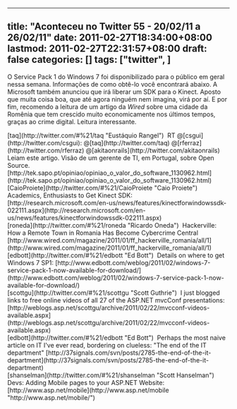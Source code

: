
---
title: "Aconteceu no Twitter 55 - 20/02/11 a 26/02/11"
date: 2011-02-27T18:34:00+08:00
lastmod: 2011-02-27T22:31:57+08:00
draft: false
categories: []
tags: ["twitter", ]
---


O Service Pack 1 do Windows 7 foi disponibilizado para o público em geral nessa semana. Informações de como obtê-lo você encontrará abaixo. A Microsoft também anunciou que irá liberar um SDK para o Kinect. Aposto que muita coisa boa, que até agora ninguém nem imagina, virá por aí. E por fim, recomendo a leitura de um artigo da *Wired* sobre uma cidade da Romênia que tem crescido muito economicamente nos últimos tempos, graças ao crime digital. Leitura interessante.


<div class="tweet-row"><span class="tweet-user-name">[taq](http://twitter.com/#%21/taq "Eustáquio Rangel")  RT</span> @[csgui](http://twitter.com/csgui): @[taq](http://twitter.com/taq) @[rferraz](http://twitter.com/rferraz) @[akitaonrails](http://twitter.com/akitaonrails) Leiam este artigo. Visão de um gerente de TI, em Portugal, sobre Open Source. [http://tek.sapo.pt/opiniao/opiniao_o_valor_do_software_1130962.html](http://tek.sapo.pt/opiniao/opiniao_o_valor_do_software_1130962.html)  


<div class="tweet-row"><span class="tweet-user-name">[CaioProiete](http://twitter.com/#%21/CaioProiete "Caio Proiete")  </span>Academics, Enthusiasts to Get Kinect SDK: [http://research.microsoft.com/en-us/news/features/kinectforwindowssdk-022111.aspx](http://research.microsoft.com/en-us/news/features/kinectforwindowssdk-022111.aspx)  


<div class="tweet-row"><span class="tweet-user-name">[roneda](http://twitter.com/#%21/roneda "Ricardo Oneda")  </span>Hackerville: How a Remote Town in Romania Has Become Cybercrime Central [http://www.wired.com/magazine/2011/01/ff_hackerville_romania/all/1](http://www.wired.com/magazine/2011/01/ff_hackerville_romania/all/1)  


<div class="tweet-row"><span class="tweet-user-name">[edbott](http://twitter.com/#%21/edbott "Ed Bott")  </span>Details on where to get Windows 7 SP1: [http://www.edbott.com/weblog/2011/02/windows-7-service-pack-1-now-available-for-download/](http://www.edbott.com/weblog/2011/02/windows-7-service-pack-1-now-available-for-download/)  


<div class="tweet-content">
<div class="tweet-row"><span class="tweet-user-name">[scottgu](http://twitter.com/#%21/scottgu "Scott Guthrie") </span> I just blogged links to free online videos of all 27 of the ASP.NET mvcConf presentations: [http://weblogs.asp.net/scottgu/archive/2011/02/22/mvcconf-videos-available.aspx](http://weblogs.asp.net/scottgu/archive/2011/02/22/mvcconf-videos-available.aspx)  


<div class="tweet-row"><span class="tweet-user-name">[edbott](http://twitter.com/#%21/edbott "Ed Bott")  </span>Perhaps the most naive article on IT I've ever read, bordering on clueless: "The end of the IT department" [http://37signals.com/svn/posts/2785-the-end-of-the-it-department](http://37signals.com/svn/posts/2785-the-end-of-the-it-department)  


<div class="tweet-row"><span class="tweet-user-name">[shanselman](http://twitter.com/#%21/shanselman "Scott Hanselman")  </span>Devs: Adding Mobile pages to your ASP.NET Website: [http://www.asp.net/mobile](http://www.asp.net/mobile "http://www.asp.net/mobile/")  

</div>
</div>
</div>
</div>
</div>
</div>
</div>
</div>

